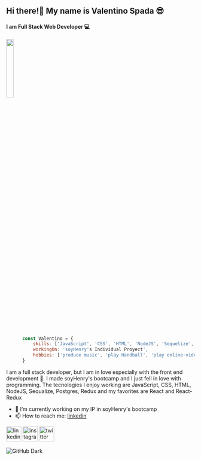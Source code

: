 ##  Hi there!👋 My name is Valentino Spada 😎
#### I am Full Stack Web Developer 💻

<img src="https://as2.ftcdn.net/v2/jpg/02/55/73/15/1000_F_255731595_eG8ZerN19GVsoXqnqaExufXIiWmfDcih.jpg" style="width:20%; margin-right:0;"/>

```javascript
      const Valentino = {
          skills: ['JavaScript', 'CSS', 'HTML', 'NodeJS', 'Sequelize', 'Postgres', 'Redux', 'React', 'React-Redux'],
          workingOn: 'soyHenry's Individual Proyect',
          hobbies: ['produce music', 'play Handball', 'play online-videogames']     
      }
 ```
 
I am a full stack developer, but I am in love especially with the front end development 🎨. I made soyHenry's bootcamp and I just fell in love with programming.
The tecnologies I enjoy working are JavaScript, CSS, HTML, NodeJS, Sequalize, Postgres, Redux and my favorites are React and React-Redux



- 🔭 I’m currently working on my IP in soyHenry's bootcamp 
- 📫 How to reach me: [linkedin](https://www.linkedin.com/in/valentinospada/) 


[<img src='https://cdn.jsdelivr.net/npm/simple-icons@3.0.1/icons/linkedin.svg' alt='linkedin' height='40'>](https://www.linkedin.com/in/valentinospada/)  [<img src='https://cdn.jsdelivr.net/npm/simple-icons@3.0.1/icons/instagram.svg' alt='instagram' height='40'>](https://www.instagram.com/tinospada_/)  [<img src='https://cdn.jsdelivr.net/npm/simple-icons@3.0.1/icons/twitter.svg' alt='twitter' height='40'>](https://twitter.com/valenspadacavs)  

![GitHub Dark](https://github.com/github-dark.png#gh-light-mode-only)
